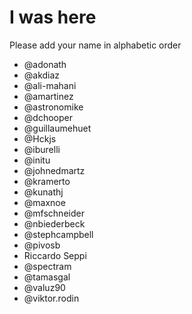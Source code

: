 # I was here

Please add your name in alphabetic order


* @adonath
* @akdiaz
* @ali-mahani 
* @amartinez
* @astronomike
* @dchooper
* @guillaumehuet
* @Hckjs
* @iburelli
* @initu
* @johnedmartz
* @kramerto
* @kunathj
* @maxnoe
* @mfschneider
* @nbiederbeck
* @stephcampbell 
* @pivosb 
* Riccardo Seppi
* @spectram
* @tamasgal
* @valuz90
* @viktor.rodin

